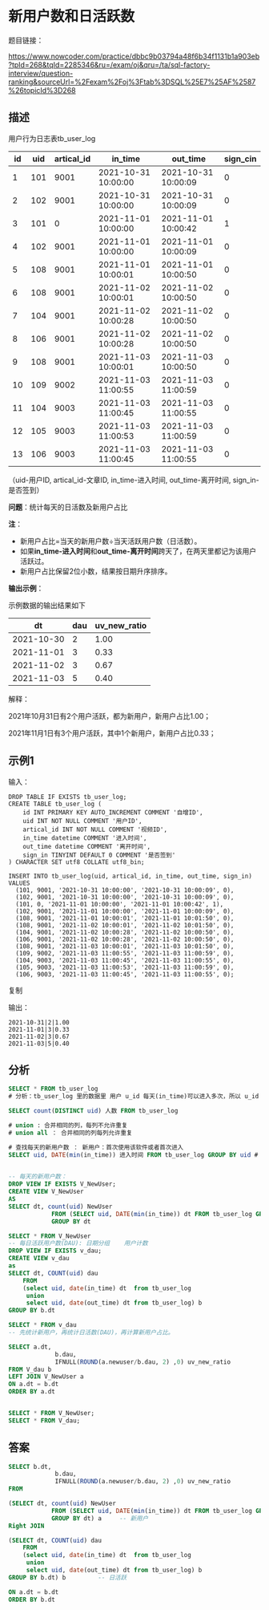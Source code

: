 # 新用户数和日活跃数

题目链接：

https://www.nowcoder.com/practice/dbbc9b03794a48f6b34f1131b1a903eb?tpId=268&tqId=2285346&ru=/exam/oj&qru=/ta/sql-factory-interview/question-ranking&sourceUrl=%2Fexam%2Foj%3Ftab%3DSQL%25E7%25AF%2587%26topicId%3D268

## 描述

用户行为日志表tb_user_log

| id   | uid  | artical_id | in_time             | out_time            | sign_cin |
| ---- | ---- | ---------- | ------------------- | ------------------- | -------- |
| 1    | 101  | 9001       | 2021-10-31 10:00:00 | 2021-10-31 10:00:09 | 0        |
| 2    | 102  | 9001       | 2021-10-31 10:00:00 | 2021-10-31 10:00:09 | 0        |
| 3    | 101  | 0          | 2021-11-01 10:00:00 | 2021-11-01 10:00:42 | 1        |
| 4    | 102  | 9001       | 2021-11-01 10:00:00 | 2021-11-01 10:00:09 | 0        |
| 5    | 108  | 9001       | 2021-11-01 10:00:01 | 2021-11-01 10:00:50 | 0        |
| 6    | 108  | 9001       | 2021-11-02 10:00:01 | 2021-11-02 10:00:50 | 0        |
| 7    | 104  | 9001       | 2021-11-02 10:00:28 | 2021-11-02 10:00:50 | 0        |
| 8    | 106  | 9001       | 2021-11-02 10:00:28 | 2021-11-02 10:00:50 | 0        |
| 9    | 108  | 9001       | 2021-11-03 10:00:01 | 2021-11-03 10:00:50 | 0        |
| 10   | 109  | 9002       | 2021-11-03 11:00:55 | 2021-11-03 11:00:59 | 0        |
| 11   | 104  | 9003       | 2021-11-03 11:00:45 | 2021-11-03 11:00:55 | 0        |
| 12   | 105  | 9003       | 2021-11-03 11:00:53 | 2021-11-03 11:00:59 | 0        |
| 13   | 106  | 9003       | 2021-11-03 11:00:45 | 2021-11-03 11:00:55 | 0        |

（uid-用户ID, artical_id-文章ID, in_time-进入时间, out_time-离开时间, sign_in-是否签到）



**问题**：统计每天的日活数及新用户占比

**注**：

- 新用户占比=当天的新用户数÷当天活跃用户数（日活数）。
- 如果**in_time-进入时间**和**out_time-离开时间**跨天了，在两天里都记为该用户活跃过。
- 新用户占比保留2位小数，结果按日期升序排序。

**输出示例**：

示例数据的输出结果如下



| dt         | dau  | uv_new_ratio |
| ---------- | ---- | ------------ |
| 2021-10-30 | 2    | 1.00         |
| 2021-11-01 | 3    | 0.33         |
| 2021-11-02 | 3    | 0.67         |
| 2021-11-03 | 5    | 0.40         |



解释：

2021年10月31日有2个用户活跃，都为新用户，新用户占比1.00；

2021年11月1日有3个用户活跃，其中1个新用户，新用户占比0.33；

## 示例1

输入：

```
DROP TABLE IF EXISTS tb_user_log;
CREATE TABLE tb_user_log (
    id INT PRIMARY KEY AUTO_INCREMENT COMMENT '自增ID',
    uid INT NOT NULL COMMENT '用户ID',
    artical_id INT NOT NULL COMMENT '视频ID',
    in_time datetime COMMENT '进入时间',
    out_time datetime COMMENT '离开时间',
    sign_in TINYINT DEFAULT 0 COMMENT '是否签到'
) CHARACTER SET utf8 COLLATE utf8_bin;

INSERT INTO tb_user_log(uid, artical_id, in_time, out_time, sign_in) VALUES
  (101, 9001, '2021-10-31 10:00:00', '2021-10-31 10:00:09', 0),
  (102, 9001, '2021-10-31 10:00:00', '2021-10-31 10:00:09', 0),
  (101, 0, '2021-11-01 10:00:00', '2021-11-01 10:00:42', 1),
  (102, 9001, '2021-11-01 10:00:00', '2021-11-01 10:00:09', 0),
  (108, 9001, '2021-11-01 10:00:01', '2021-11-01 10:01:50', 0),
  (108, 9001, '2021-11-02 10:00:01', '2021-11-02 10:01:50', 0),
  (104, 9001, '2021-11-02 10:00:28', '2021-11-02 10:00:50', 0),
  (106, 9001, '2021-11-02 10:00:28', '2021-11-02 10:00:50', 0),
  (108, 9001, '2021-11-03 10:00:01', '2021-11-03 10:01:50', 0),
  (109, 9002, '2021-11-03 11:00:55', '2021-11-03 11:00:59', 0),
  (104, 9003, '2021-11-03 11:00:45', '2021-11-03 11:00:55', 0),
  (105, 9003, '2021-11-03 11:00:53', '2021-11-03 11:00:59', 0),
  (106, 9003, '2021-11-03 11:00:45', '2021-11-03 11:00:55', 0);
```

复制

输出：

```
2021-10-31|2|1.00
2021-11-01|3|0.33
2021-11-02|3|0.67
2021-11-03|5|0.40
```

## 分析

```sql
SELECT * FROM tb_user_log
# 分析：tb_user_log 里的数据里 用户 u_id 每天(in_time)可以进入多次，所以 u_id 可以有多条记录。

SELECT count(DISTINCT uid) 人数 FROM tb_user_log

# union : 合并相同的列，每列不允许重复
# union all ： 合并相同的列每列允许重复

# 查找每天的新用户数 ： 新用户：首次使用该软件或者首次进入
SELECT uid, DATE(min(in_time)) 进入时间 FROM tb_user_log GROUP BY uid # 每个用户首次进入的时间

 
-- 每天的新用户数：
DROP VIEW IF EXISTS V_NewUser;
CREATE VIEW V_NewUser
AS
SELECT dt, count(uid) NewUser
			FROM (SELECT uid, DATE(min(in_time)) dt FROM tb_user_log GROUP BY uid) a
			GROUP BY dt

SELECT * FROM V_NewUser
-- 每日活跃用户数(DAU): 日期分组    用户计数
DROP VIEW IF EXISTS v_dau;
CREATE VIEW v_dau  
as
SELECT dt, COUNT(uid) dau  
	FROM
	(select uid, date(in_time) dt  from tb_user_log
	 union
	 select uid, date(out_time) dt from tb_user_log) b
GROUP BY b.dt

SELECT * FROM v_dau
-- 先统计新用户，再统计日活数(DAU)，再计算新用户占比。 

SELECT a.dt,
			 b.dau,
			 IFNULL(ROUND(a.newuser/b.dau, 2) ,0) uv_new_ratio
FROM V_dau b
LEFT JOIN V_NewUser a
ON a.dt = b.dt
ORDER BY a.dt


SELECT * FROM V_NewUser;
SELECT * FROM V_dau;
```

## 答案

```sql
SELECT b.dt,
			 b.dau,
			 IFNULL(ROUND(a.newuser/b.dau, 2) ,0) uv_new_ratio
FROM

(SELECT dt, count(uid) NewUser
			FROM (SELECT uid, DATE(min(in_time)) dt FROM tb_user_log GROUP BY uid) a
			GROUP BY dt) a     -- 新用户
Right JOIN 

(SELECT dt, COUNT(uid) dau  
	FROM
	(select uid, date(in_time) dt  from tb_user_log
	 union
	 select uid, date(out_time) dt from tb_user_log) b
GROUP BY b.dt) b         -- 日活跃

ON a.dt = b.dt
ORDER BY b.dt
```

